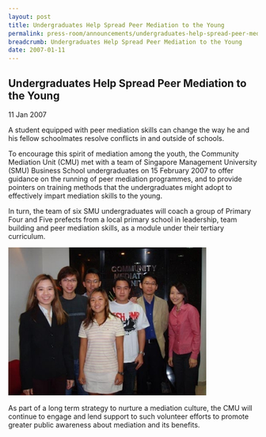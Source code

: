 ```yaml
---
layout: post
title: Undergraduates Help Spread Peer Mediation to the Young
permalink: press-room/announcements/undergraduates-help-spread-peer-mediation-to-the-young
breadcrumb: Undergraduates Help Spread Peer Mediation to the Young
date: 2007-01-11
---
```


<style>
  .image {width: 600px;}
  .image img {max-width: 100%;}
</style>

Undergraduates Help Spread Peer Mediation to the Young
---

11 Jan 2007

A student equipped with peer mediation skills can change the way he and his fellow schoolmates resolve conflicts in and outside of schools.

To encourage this spirit of mediation among the youth, the Community Mediation Unit (CMU) met with a team of Singapore Management University (SMU) Business School undergraduates on 15 February 2007 to offer guidance on the running of peer mediation programmes, and to provide pointers on training methods that the undergraduates might adopt to effectively impart mediation skills to the young.

In turn, the team of six SMU undergraduates will coach a group of Primary Four and Five prefects from a local primary school in leadership, team building and peer mediation skills, as a module under their tertiary curriculum.
 
 <div class="image"><img src="/images/1399989118423.jpg/"></div>
 
 As part of a long term strategy to nurture a mediation culture, the CMU will continue to engage and lend support to such volunteer efforts to promote greater public awareness about mediation and its benefits.
